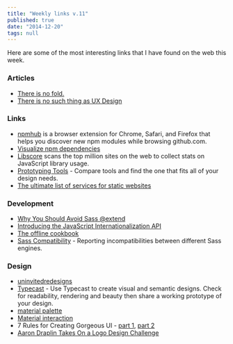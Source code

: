 ```yaml
---
title: "Weekly links v.11"
published: true
date: "2014-12-20"
tags: null
---
```


Here are some of the most interesting links that I have found on the web this week.

### Articles

- [There is no fold.](https://adactio.com/links/7980/)
- [There is no such thing as UX Design](http://www.peterme.com/2014/12/01/there-is-no-such-thing-as-ux-design/)

### Links

- [npmhub](http://npmhub.org/) is a browser extension for Chrome, Safari, and Firefox that helps you discover new npm modules while browsing github.com.
- [Visualize npm dependencies](http://npm.anvaka.com/#/)
- [Libscore](http://libscore.com/) scans the top million sites on the web to collect stats on JavaScript library usage.
- [Prototyping Tools](http://prototypingtools.co/) - Compare tools and find the one that fits all of your design needs.
- [The ultimate list of services for static websites](http://cloudcannon.com/tips/2014/12/12/the-ultimate-list-of-services-for-static-websites.html)

### Development

- [Why You Should Avoid Sass @extend](http://www.sitepoint.com/avoid-sass-extend/)
- [Introducing the JavaScript Internationalization API](http://hacks.mozilla.org/2014/12/introducing-the-javascript-internationalization-api/)
- [The offline cookbook](http://jakearchibald.com/2014/offline-cookbook/)
- [Sass Compatibility](http://sass-compatibility.github.io/) - Reporting incompatibilities between different Sass engines.

### Design

- [uninvitedredesigns](http://uninvitedredesigns.com/)
- [Typecast](http://typecast.com/) - Use Typecast to create visual and semantic designs. Check for readability, rendering and beauty then share a working prototype of your design.
- [material palette](http://www.materialpalette.com/)
- [Material interaction](http://material.cmiscm.com/)
- 7 Rules for Creating Gorgeous UI - [part 1](https://medium.com/@erikdkennedy/7-rules-for-creating-gorgeous-ui-part-1-559d4e805cda), [part 2](https://medium.com/@erikdkennedy/7-rules-for-creating-gorgeous-ui-part-2-430de537ba96)
- [Aaron Draplin Takes On a Logo Design Challenge](https://vimeo.com/113751583)
